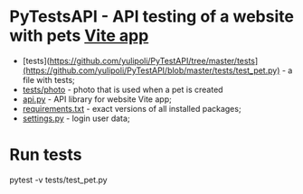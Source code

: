 # PyTestsAPI - API testing of a website with pets [Vite app](http://34.141.58.52:8080/#/)
- [tests](https://github.com/yulipoli/PyTestAPI/tree/master/tests](https://github.com/yulipoli/PyTestAPI/blob/master/tests/test_pet.py) - a file with tests;
- [tests/photo](https://github.com/yulipoli/PyTestAPI/tree/master/tests/photo) - photo that is used when a pet is created
- [api.py](https://github.com/yulipoli/PyTestAPI/blob/master/api.py) - API library for website Vite app;
- [requirements.txt](https://github.com/yulipoli/PyTestAPI/blob/master/requirements.txt) - exact versions of all installed packages;
- [settings.py](https://github.com/yulipoli/PyTestAPI/blob/master/settings.py) - login user data;

# Run tests
 pytest -v tests/test_pet.py

